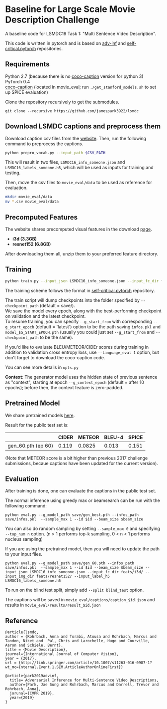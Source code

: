 # Baseline for Large Scale Movie Description Challenge

A baseline code for LSMDC19 Task 1: "Multi Sentence Video Description". 

This code is written in pytorch and is based on [adv-inf](https://github.com/jamespark3922/adv-inf) and [self-critical.pytorch](https://github.com/ruotianluo/self-critical.pytorch) repositories.

## Requirements
Python 2.7 (because there is no [coco-caption](https://github.com/tylin/coco-caption) version for python 3)  
PyTorch 0.4       
[coco-caption](https://github.com/tylin/coco-caption) (located in movie_eval; run `./get_stanford_models.sh` to set up SPICE evaluation)

Clone the repository recursively to get the submodules.

```git clone --recursive https://github.com/jamespark3922/lsmdc```

## Download LSMDC captions and preprocess them
Download caption csv files from the [website](https://sites.google.com/site/describingmovies/download?authuser=0). 
Then, run the following command to preprocess the captions.
```bash
python prepro_vocab.py --input_path $CSV_PATH
```
This will result in two files, `LSMDC16_info_someone.json` and `LSMDC16_labels_someone.h5`, which will be used as inputs for training and testing.

Then, move the csv files to `movie_eval/data` to be used as reference for evaluation.
```bash
mkdir movie_eval/data
mv *.csv movie_eval/data
```

## Precomputed Features
The website shares precomputed visual features in the download [page](https://sites.google.com/site/describingmovies/download?authuser=0).
- **i3d (3.3GB)** 
- **resnet152 (6.8GB)**

After downloading them all, unzip them to your preferred feature directory.

## Training
```bash
python train.py --input_json LSMDC16_info_someone.json --input_fc_dir feats/i3d/ --input_img_dir feats/resnet152/ --input_label_h5 LSMDC16_labels_someone.h5 --learning_rate 5e-4 --learning_rate_decay_start 0 --scheduled_sampling_start 0 --val_videos_use -1 --losses_print_every 10 --batch_size 16 
```
The training scheme follows the format in [self-critical.pytorch](https://github.com/ruotianluo/self-critical.pytorch) repository.

The train script will dump checkpoints into the folder specified by `--checkpoint_path` (default = save/).   
We save the model every epoch, along with the best-performing checkpoint on validation and the latest checkpoint.  
To resume training, you can specify `--g_start_from` with corresponding `--g_start_epoch` (default = 'latest') option to be the path saving `infos.pkl` and `model_$G_START_EPOCH.pth` (usually you could just set `--g_start_from` and `--checkpoint_path` to be the same).  

If you'd like to evaluate BLEU/METEOR/CIDEr scores during training in addition to validation cross entropy loss, use `--language_eval 1` option, but don't forget to download the coco-caption code.

You can see more details in `opts.py`

**Context**: The generator model uses the hidden state of previous sentence as "context", starting at epoch `--g_context_epoch` (default = after 10 epochs); before then, the context feature is zero-padded.

## Pretrained Model

We share pretrained models [here](https://drive.google.com/drive/u/0/folders/19epC22JhlcMx7DZU82OqAVbgfCmTs38Y).

Result for the public test set is:

|                       | CIDER         | METEOR       | BLEU-4       | SPICE 
| -------------         | ------------- |------------- |------------- | ------------- 
| gen_60.pth (ep 60)    | 0.119         | 0.0825        | 0.013         | 0.151

(Note that METEOR score is a bit higher than previous 2017 challenge submissions, becaue captions have been updated for the current version).

## Evaluation
After training is done, one can evaluate the captions in the public test set.

The normal inference using greedy max or beamsearch can be run with the following command:
```angular2html
python eval.py --g_model_path save/gen_best.pth --infos_path save/infos.pkl  --sample_max 1 --id $id --beam_size $beam_size
```
You can also do random sampling by setting `--sample_max 0` and specifying `--top_num n` option. (n > 1 performs top-k sampling, 0 < n < 1 performs nucleus sampling)

If you are using the pretrained model, then you will need to update the path to your input files.
```angular2html
python eval.py --g_model_path save/gen_60.pth --infos_path save/infos.pkl  --sample_max 1 --id $id --beam_size $beam_size --input_json LSMDC16_info_someone.json --input_fc_dir feats/i3d/ --input_img_dir feats/resnet152/ --input_label_h5 LSMDC16_labels_someone.h5
```

To run on the blind test split, simply add `--split blind_test` option.

The captions will be saved in `movie_eval/captions/caption_$id.json` and results in `movie_eval/results/result_$id.json`

## Reference

```
@article{lsmdc,
author = {Rohrbach, Anna and Torabi, Atousa and Rohrbach, Marcus and Tandon, Niket and  Pal, Chris and Larochelle, Hugo and Courville, Aaron and Schiele, Bernt},
title = {Movie Description},
journal={International Journal of Computer Vision},
year = {2017},
url = {http://link.springer.com/article/10.1007/s11263-016-0987-1?wt_mc=Internal.Event.1.SEM.ArticleAuthorOnlineFirst}}

@article{park2019advinf,
  title= Adversarial Inference for Multi-Sentence Video Descriptions,
  author={Park, Jae Sung and Rohrbach, Marcus and Darrell, Trevor and Rohrbach, Anna},
  jorunal={CVPR 2019},
  year={2019}
}
```
